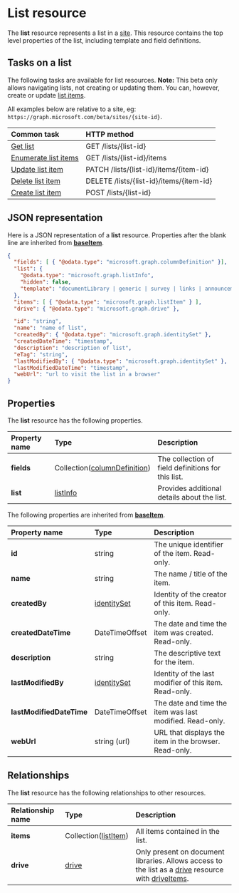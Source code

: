 # List resource

The **list** resource represents a list in a [site][].
This resource contains the top level properties of the list, including template and field definitions.

## Tasks on a list

The following tasks are available for list resources.
**Note:** This beta only allows navigating lists, not creating or updating them.
You can, however, create or update [list items][listItem].

All examples below are relative to a site, eg: `https://graph.microsoft.com/beta/sites/{site-id}`.

| Common task              | HTTP method
|:-------------------------|:------------------------------
| [Get list][]             | GET /lists/{list-id}
| [Enumerate list items][] | GET /lists/{list-id}/items
| [Update list item][]     | PATCH /lists/{list-id}/items/{item-id}
| [Delete list item][]     | DELETE /lists/{list-id}/items/{item-id}
| [Create list item][]     | POST /lists/{list-id}

[Get list]: ../api/list_get.md
[Enumerate list items]: ../api/listItems_list.md
[Update list item]: ../api/listItem_update.md
[Delete list item]: ../api/listItem_delete.md
[Create list item]: ../api/listItem_create.md

## JSON representation

Here is a JSON representation of a **list** resource.
Properties after the blank line are inherited from **[baseItem][]**.
<!-- { "blockType": "resource", "@odata.type": "microsoft.graph.list",
       "keyProperty": "id", "optionalProperties": [ "items", "drive"] } -->

```json
{
  "fields": [ { "@odata.type": "microsoft.graph.columnDefinition" }],
  "list": {
    "@odata.type": "microsoft.graph.listInfo",
    "hidden": false,
    "template": "documentLibrary | generic | survey | links | announcements | contacts ..."
  },
  "items": [ { "@odata.type": "microsoft.graph.listItem" } ],
  "drive": { "@odata.type": "microsoft.graph.drive" },

  "id": "string",
  "name": "name of list",
  "createdBy": { "@odata.type": "microsoft.graph.identitySet" },
  "createdDateTime": "timestamp",
  "description": "description of list",
  "eTag": "string",
  "lastModifiedBy": { "@odata.type": "microsoft.graph.identitySet" },
  "lastModifiedDateTime": "timestamp",
  "webUrl": "url to visit the list in a browser"
}
```

## Properties

The **list** resource has the following properties.

| Property name | Type                            | Description
|:--------------|:--------------------------------|:---------------------------
| **fields**    | Collection([columnDefinition][]) | The collection of field definitions for this list.
| **list**      | [listInfo][]                    | Provides additional details about the list.

The following properties are inherited from **[baseItem][]**.

| Property name            | Type             | Description
|:-------------------------|:-----------------|:-------------------------------
| **id**                   | string           | The unique identifier of the item. Read-only.
| **name**                 | string           | The name / title of the item.
| **createdBy**            | [identitySet][]  | Identity of the creator of this item. Read-only.
| **createdDateTime**      | DateTimeOffset   | The date and time the item was created. Read-only.
| **description**          | string           | The descriptive text for the item.
| **lastModifiedBy**       | [identitySet][]  | Identity of the last modifier of this item. Read-only.
| **lastModifiedDateTime** | DateTimeOffset   | The date and time the item was last modified. Read-only.
| **webUrl**               | string (url)     | URL that displays the item in the browser. Read-only.

## Relationships

The **list** resource has the following relationships to other resources.

| Relationship name | Type                     | Description
|:------------------|:-------------------------|:------------------------------
| **items**         | Collection([listItem][]) | All items contained in the list.
| **drive**         | [drive][]                | Only present on document libraries. Allows access to the list as a [drive][] resource with [driveItems][driveItem].

[baseItem]: baseItem.md
[drive]: drive.md
[driveItem]: driveItem.md
[columnDefinition]: columnDefinition.md
[identitySet]: identitySet.md
[listInfo]: listInfo.md
[listItem]: listItem.md
[site]: site.md

<!-- {
  "type": "#page.annotation",
  "description": "",
  "keywords": "",
  "section": "documentation",
  "tocPath": "Resources/Lists",
  "tocBookmarks": {
    "Lists": "#"
  }
} -->
